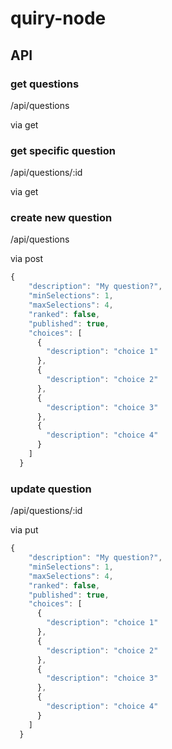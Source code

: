 quiry-node
==========

API
---

### get questions

/api/questions

via get

### get specific question

/api/questions/:id

via get

### create new question

/api/questions

via post

```javascript
{
    "description": "My question?",
    "minSelections": 1,
    "maxSelections": 4,
    "ranked": false,
    "published": true,
    "choices": [
      {
        "description": "choice 1"
      },
      {
        "description": "choice 2"
      },
      {
        "description": "choice 3"
      },
      {
        "description": "choice 4"
      }
    ]
  }
```

### update question

/api/questions/:id

via put

```javascript
{
    "description": "My question?",
    "minSelections": 1,
    "maxSelections": 4,
    "ranked": false,
    "published": true,
    "choices": [
      {
        "description": "choice 1"
      },
      {
        "description": "choice 2"
      },
      {
        "description": "choice 3"
      },
      {
        "description": "choice 4"
      }
    ]
  }
```


